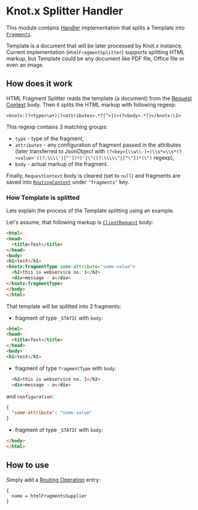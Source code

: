 # Knot.x Splitter Handler
This module contains [Handler](https://vertx.io/docs/apidocs/io/vertx/core/Handler.html)
implementation that splits a Template into [`Fragments`](https://github.com/Knotx/knotx-fragments/tree/master/api).

Template is a document that will be later processed by Knot.x instance. Current implementation (`HtmlFragmentSplitter`)
supports splitting HTML markup, but Template could be any document like PDF file, Office file or even an image.

## How does it work
HTML Fragment Splitter reads the template (a document) from the [Request Context](https://github.com/Knotx/knotx-server-http/blob/master/api/docs/asciidoc/dataobjects.adoc#requestcontext)
body. Then it splits the HTML markup with following regexp:
```
<knotx:(?<type>\w+)(?<attributes>.*?[^>])>(?<body>.*?)</knotx:\1>
```
This regexp contains 3 matching groups:
- `type` - type of the fragment,
- `attributes` - any configuration of fragment passed in the attributes (later transferred to JsonObject with `(?<key>[\\w\\-]+)\\s*=\\s*(?<value>'((?:\\\\'|[^'])*)'|\"((?:\\\\\"|[^\"])*)\")` regexp),
- `body` - actual markup of the fragment.

Finally, `RequestContext` body is cleared (set to `null`) and fragments are saved
into [`RoutingContext`](https://vertx.io/docs/apidocs/io/vertx/ext/web/RoutingContext.html) under `"fragments"` key.

### How Template is splitted
Lets explain the process of the Template splitting using an example.

Let's assume, that following markup is [`ClientRequest`](https://github.com/Knotx/knotx-server-http/blob/master/api/docs/asciidoc/dataobjects.adoc#clientrequest)
body:
```html
<html>
<head>
  <title>Test</title>
</head>
<body>
<h1>test</h1>
<knotx:fragmentType some-attribute="some-value">
  <h2>this is webservice no. 1</h2>
  <div>message - a</div>
</knotx:fragmentType>
</body>
</html>
```

That template will be splitted into 3 fragments:

- fragment of type `_STATIC` with `body`:
```html
<html>
<head>
  <title>Test</title>
</head>
<body>
<h1>test</h1>
```

- fragment of type `fragmentType` with `body`:
```html
  <h2>this is webservice no. 1</h2>
  <div>message - a</div>
```
and `configuration`:
```json
{
  "some-attribute": "some-value"
}
```

- fragment of type `_STATIC` with `body`:
```html
</body>
</html>
```

## How to use
Simply add a [Routing Operation](https://github.com/Knotx/knotx-server-http#routing-operations)
entry:

```hocon
{
  name = htmlFragmentsSupplier
}
```